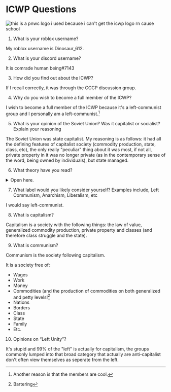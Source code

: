 # ICWP Questions
![this is a pnwc logo i used because i can't get the icwp logo rn cause school](left-communist.png)

1. What is your roblox username?

My roblox username is Dinosaur_612.

2. What is your discord username?

It is comrade human being#7143

3. How did you find out about the ICWP?

If I recall correctly, it was through the CCCP discussion group.

4. Why do you wish to become a full member of the ICWP?

I wish to become a full member of the ICWP because it's a left-communist group and I personally am a left-communist.[^1]

5. What is your opinion of the Soviet Union? Was it capitalist or socialist? Explain your reasoning

The Soviet Union was state capitalist. My reasoning is as follows: it had all the defining features of capitalist society (commodity production, state, class, etc), the only really "peculiar" thing about it was most, if not all, private property in it was no longer private (as in the contemporary sense of the word, being owned by individuals), but state managed.

6. What theory have you read?

<details>
  <summary>Open here.</summary>
  
I'm currently reading some of The German Ideology (Marx) and just finished The Right to be Lazy (Lafargue).
Other things I have read include:
* For Communism (ICT)
* The Communist Manifesto (Marx + Engels, although what did Engels actually contribute to it?)
* Theses on Feuerbach (Marx)
* Principles of Communism (Engels)
* The Conquest of Bread (Kropotkin)
* Centralized Party? Yes! Centralism over the Party? No! (Damen)
* Fundamentals of Revolutionary Communism (ICP, commonly attributed to Bordiga because libcom.org thinks they're synonymous for some reason)
* The Fundamentals for a Marxist Orientation (Bordiga, this and the next one are in my Bordiga book I bought from Amazon. Fundamentals for Revolutionary Communism is in it too.)
* Characteristic Theses of the Party (Bordiga)
* The Revolutionary Programme of Communist Society Eliminates All Forms of Ownership of Land, the Instruments of Production and the Products of Labour (ICP, this is the actual name)
* Beyond Anti-Fascism (ICT)
* Background on the Italian Communist Left, Bordiga, and Bordigism (written by a councilist but edited by the ICT)
* The System of Communist Representation (Bordiga)
* Workers' Councils (Pannekoek)
* Capitalist Democracy: a Contrast Between the Position of Trotsky and That of Lenin (written by the Italian Left in exile in the USA)
* Party and Class (Bordiga)
* KAPD Manifesto (obviously the KAPD)
* Antifa? No thanks (IP)
* and probably some others but I'm too lazy to write them down (I barely slept) or forgot them.

</details>

7. What label would you likely consider yourself? Examples include, Left Communism, Anarchism, Liberalism, etc

I would say left-communist.

8. What is capitalism?

Capitalism is a society with the following things: the law of value, generalized commodity production, private property and classes (and therefore class struggle and the state).

9. What is communism?

Communism is the society following capitalism.

It is a society free of:

* Wages
* Work
* Money
* Commodities (and the production of commodities on both generalized and petty levels![^2]
* Nations
* Borders
* Class
* State
* Family
* Etc.

10. Opinions on “Left Unity”?

It's stupid and 99% of the "left" is actually for capitalism, the groups commonly lumped into that broad category that actually are anti-capitalist don't often view themselves as seperate from the left.

[^1]: Another reason is that the members are cool.
[^2]: Bartering
